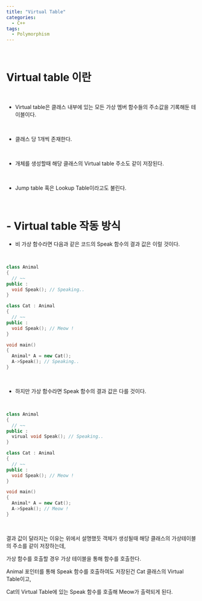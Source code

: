 ```yaml
---
title: "Virtual Table"
categories:
  - C++
tags:
  - Polymorphism
---
```

   
<br>
<h1>
Virtual table 이란
</h1>
<br>
  
  - Virtual table은 클래스 내부에 있는 모든 가상 멤버 함수들의 주소값을 기록해둔 테이블이다. 
  
<br>

  - 클래스 당 1개씩 존재한다.

<br>

  - 개체를 생성할때 해당 클래스의 Virtual table 주소도 같이 저장된다.

<br>

  - Jump table 혹은 Lookup Table이라고도 불린다.  

<br>

<h1>
- Virtual table 작동 방식
</h1>


 - 비 가상 함수라면 다음과 같은 코드의 Speak 함수의 결과 값은 이럴 것이다. 
  
<br>

```c++
class Animal
{
  // ~~
public :
  void Speak(); // Speaking..
}

class Cat : Animal
{
  // ~~
public :
  void Speak(); // Meow !
}

void main()
{
  Animal* A = new Cat();
  A->Speak(); // Speaking..
}
```
  
<br>

- 하지만 가상 함수라면 Speak 함수의 결과 값은 다를 것이다.
  
<br>

```c++
class Animal
{
  // ~~
public :
  virual void Speak(); // Speaking..
}

class Cat : Animal
{
  // ~~
public :
  void Speak(); // Meow !
}

void main()
{
  Animal* A = new Cat();
  A->Speak(); // Meow !
}
```
  
<br>

결과 값이 달라지는 이유는 위에서 설명했듯 객체가 생성될때 해당 클래스의 가상테이블의 주소를 같이 저장하는데,

가상 함수를 호출할 경우 가상 테이블을 통해 함수를 호출한다. 

Animal 포인터를 통해 Speak 함수를 호출하여도 저장된건 Cat 클래스의 Virtual Table이고, 

Cat의 Virtual Table에 있는 Speak 함수를 호출해 Meow가 출력되게 된다. 

  